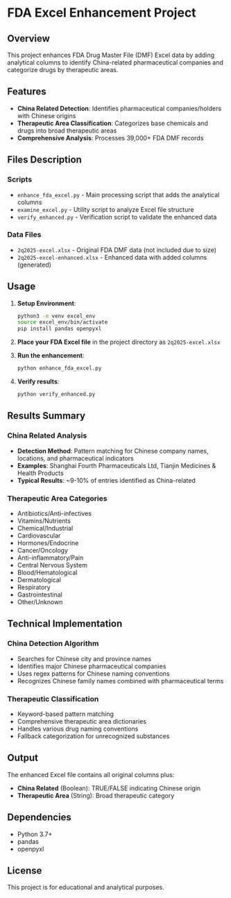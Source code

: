 # FDA Excel Enhancement Project

## Overview
This project enhances FDA Drug Master File (DMF) Excel data by adding analytical columns to identify China-related pharmaceutical companies and categorize drugs by therapeutic areas.

## Features
- **China Related Detection**: Identifies pharmaceutical companies/holders with Chinese origins
- **Therapeutic Area Classification**: Categorizes base chemicals and drugs into broad therapeutic areas
- **Comprehensive Analysis**: Processes 39,000+ FDA DMF records

## Files Description

### Scripts
- `enhance_fda_excel.py` - Main processing script that adds the analytical columns
- `examine_excel.py` - Utility script to analyze Excel file structure
- `verify_enhanced.py` - Verification script to validate the enhanced data

### Data Files
- `2q2025-excel.xlsx` - Original FDA DMF data (not included due to size)
- `2q2025-excel-enhanced.xlsx` - Enhanced data with added columns (generated)

## Usage

1. **Setup Environment**:
   ```bash
   python3 -m venv excel_env
   source excel_env/bin/activate
   pip install pandas openpyxl
   ```

2. **Place your FDA Excel file** in the project directory as `2q2025-excel.xlsx`

3. **Run the enhancement**:
   ```bash
   python enhance_fda_excel.py
   ```

4. **Verify results**:
   ```bash
   python verify_enhanced.py
   ```

## Results Summary

### China Related Analysis
- **Detection Method**: Pattern matching for Chinese company names, locations, and pharmaceutical indicators
- **Examples**: Shanghai Fourth Pharmaceuticals Ltd, Tianjin Medicines & Health Products
- **Typical Results**: ~9-10% of entries identified as China-related

### Therapeutic Area Categories
- Antibiotics/Anti-infectives
- Vitamins/Nutrients  
- Chemical/Industrial
- Cardiovascular
- Hormones/Endocrine
- Cancer/Oncology
- Anti-inflammatory/Pain
- Central Nervous System
- Blood/Hematological
- Dermatological
- Respiratory
- Gastrointestinal
- Other/Unknown

## Technical Implementation

### China Detection Algorithm
- Searches for Chinese city and province names
- Identifies major Chinese pharmaceutical companies
- Uses regex patterns for Chinese naming conventions
- Recognizes Chinese family names combined with pharmaceutical terms

### Therapeutic Classification
- Keyword-based pattern matching
- Comprehensive therapeutic area dictionaries
- Handles various drug naming conventions
- Fallback categorization for unrecognized substances

## Output
The enhanced Excel file contains all original columns plus:
- **China Related** (Boolean): TRUE/FALSE indicating Chinese origin
- **Therapeutic Area** (String): Broad therapeutic category

## Dependencies
- Python 3.7+
- pandas
- openpyxl

## License
This project is for educational and analytical purposes.